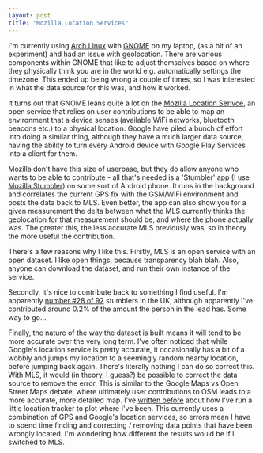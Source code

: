 ```yaml
---
layout: post
title: "Mozilla Location Services"
---
```

I'm currently using [Arch Linux](https://www.archlinux.org) with [GNOME](https://www.gnome.org) on my laptop, (as a bit of an experiment) and had an issue with geolocation. There are various components within GNOME that like to adjust themselves based on where they physically think you are in the world e.g. automatically settings the timezone. This ended up being wrong a couple of times, so I was interested in what the data source for this was, and how it worked.

It turns out that GNOME leans quite a lot on the [Mozilla Location Serivce](https://location.services.mozilla.com/), an open service that relies on user contributions to be able to map an environment that a device senses (available WiFi networks, bluetooth beacons etc.) to a physical location. Google have piled a bunch of effort into doing a similar thing, although they have a much larger data source, having the ability to turn every Android device with Google Play Services into a client for them.
 
 Mozilla don't have this size of userbase, but they do allow anyone who wants to be able to contribute - all that's needed is a 'Stumbler' app (I use [Mozilla Stumbler](https://play.google.com/store/apps/details?id=org.mozilla.mozstumbler&hl=en_GB)) on some sort of Android phone. It runs in the background and correlates the current GPS fix with the GSM/WiFi environment and posts the data back to MLS. Even better, the app can also show you for a given measurement the delta between what the MLS currently thinks the geolocation for that measurement should be, and where the phone actually was. The greater this, the less accurate MLS previously was, so in theory the more useful the contribution.
 
 There's a few reasons why I like this. Firstly, MLS is an open service with an open dataset. I like open things, because transparency blah blah. Also, anyone can download the dataset, and run their own instance of the service.
  
 Secondly, it's nice to contribute back to something I find useful. I'm apparently [number #28 of 92](https://location-leaderboard.services.mozilla.com/?iso2=GB&offset=20) stumblers in the UK, although apparently I've contributed around 0.2% of the amount the person in the lead has. Some way to go...
 
 Finally, the nature of the way the dataset is built means it will tend to be more accurate over the very long term. I've often noticed that while Google's location service is pretty accurate, it occasionally has a bit of a wobbly and jumps my location to a seemingly random nearby location, before jumping back again. There's literally nothing I can do so correct this. With MLS, it would (in theory, I guess?) be possible to correct the data source to remove the error. This is similar to the Google Maps vs Open Street Maps debate, where ultimately user contributions to OSM leads to a more accurate, more detailed map. I've [written before](/2015/01/01/geo-tracking-and-me.html) about how I've run a little location tracker to plot where I've been. This currently uses a combination of GPS and Google's location services, so errors mean I have to spend time finding and correcting / removing data points that have been wrongly located. I'm wondering how different the results would be if I switched to MLS.  
 
 